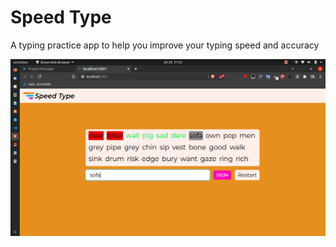 # Speed Type

A typing practice app to help you improve your typing speed and accuracy

![typing practice test image](./assets/typingtest1.png)
